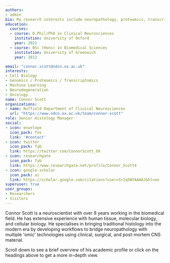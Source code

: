 ```yaml
---
authors:
- admin
bio: My research interests include neuropathology, proteomics, transcriptomics and biomarker discovery. 
education:
  courses:
  - course: D.Phil/PhD in Clinical Neurosciences
    institution: University of Oxford
    year: 2021
  - course: BSc (Hons) in Biomedical Sciences
    institution: University of Greenwich
    year: 2012

email: "connor.scott@ndcn.ox.ac.uk"
interests:
- Cell Biology
- Genomics / Proteomics / Transcriptomics
- Machine Learning
- Neurodegeneration
- Oncology
name: Connor Scott
organizations:
- name: Nuffield Department of Clinical Neurosciences
  url: "https://www.ndcn.ox.ac.uk/team/connor-scott"
role: Senior Histology Manager
social:
- icon: envelope
  icon_pack: fas
  link: '#contact'
- icon: twitter
  icon_pack: fab
  link: https://twitter.com/ConnorScott_OX
- icon: researchgate
  icon_pack: fab
  link: https://www.researchgate.net/profile/Connor_Scott4
- icon: google-scholar
  icon_pack: ai
  link: https://scholar.google.com/citations?user=Sr2q5WYAAAAJ&hl=en
superuser: true
user_groups:
- Researchers
- Visitors
--- 
```


Connor Scott is a neuroscientist with over 8 years working in the biomedical field. He has extensive experience with human tissue, molecular biology, and cellular biology. He specialises in bringing traditional histology into the modern era by developing workflows to bridge neuropathology with multiple 'omic' technologies using clinical, surgical, and post-mortem CNS material.

Scroll down to see a brief overview of his academic profile or click on the headings above to get a more in-depth view.
